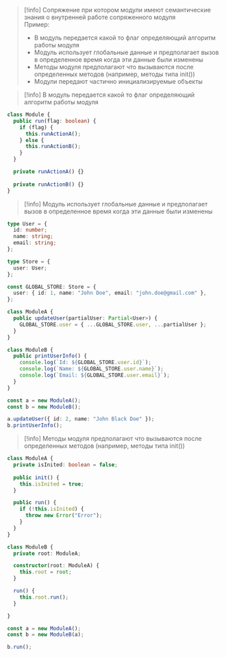 >[!info] Сопряжение при котором модули имеют семантические знания о внутренней работе сопряженного модуля  
Пример:
>- В модуль передается какой то флаг определяющий алгоритм работы модуля
>- Модуль использует глобальные данные и предполагает вызов в определенное время когда эти данные были изменены
>- Методы модуля предполагают что вызываются после определенных методов (например, методы типа init())
>- Модули передают частично инициализируемые объекты

>[!info]  В модуль передается какой то флаг определяющий алгоритм работы модуля
```ts
class Module {
  public run(flag: boolean) {
    if (flag) {
      this.runActionA();
    } else {
      this.runActionB();
    }
  }

  private runActionA() {}
  
  private runActionB() {}
}
```

>[!info] Модуль использует глобальные данные и предполагает вызов в определенное время когда эти данные были изменены
```ts
type User = {
  id: number;
  name: string;
  email: string;
};

type Store = {
  user: User;
};

const GLOBAL_STORE: Store = {
  user: { id: 1, name: "John Doe", email: "john.doe@gmail.com" },
};

class ModuleA {
  public updateUser(partialUser: Partial<User>) {
    GLOBAL_STORE.user = { ...GLOBAL_STORE.user, ...partialUser };
  }
}

class ModuleB {
  public printUserInfo() {
    console.log(`Id: ${GLOBAL_STORE.user.id}`);
    console.log(`Name: ${GLOBAL_STORE.user.name}`);
    console.log(`Email: ${GLOBAL_STORE.user.email}`);
  }
}

const a = new ModuleA();
const b = new ModuleB();

a.updateUser({ id: 2, name: "John Black Doe" });
b.printUserInfo();
```

>[!info] Методы модуля предполагают что вызываются после определенных методов (например, методы типа init())
```ts
class ModuleA {
  private isInited: boolean = false;
  
  public init() {
    this.isInited = true;
  }

  public run() {
    if (!this.isInited) {
      throw new Error("Error");
    }
  }
}

class ModuleB {
  private root: ModuleA;

  constructor(root: ModuleA) {
    this.root = root;
  }

  run() {
    this.root.run();
  }

}

const a = new ModuleA();
const b = new ModuleB(a);

b.run();

